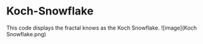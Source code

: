 # Koch-Snowflake
This code displays the fractal knows as the Koch Snowflake.
![image](Koch Snowflake.png)
